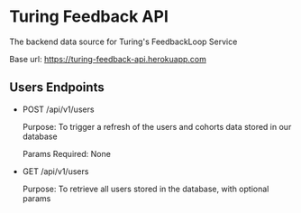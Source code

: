 # Turing Feedback API
The backend data source for Turing's FeedbackLoop Service

Base url: https://turing-feedback-api.herokuapp.com

## Users Endpoints
- POST /api/v1/users

   Purpose: To trigger a refresh of the users and cohorts data stored in our database
   
   Params Required: None

- GET /api/v1/users

   Purpose: To retrieve all users stored in the database, with optional params
   
